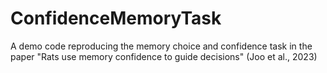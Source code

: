 # ConfidenceMemoryTask
A demo code reproducing the memory choice and confidence task in the paper "Rats use memory confidence to guide decisions" (Joo et al., 2023)

